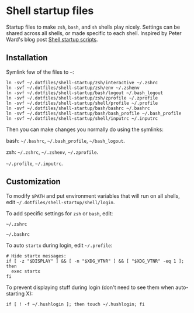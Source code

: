 # Shell startup files

Startup files to make `zsh`, `bash`, and `sh` shells play nicely.
Settings can be shared across all shells, or made specific to
each shell. Inspired by Peter Ward's blog post [Shell startup
scripts](http://blog.flowblok.id.au/2013-02/shell-startup-scripts.html).

## Installation

Symlink few of the files to `~`:

    ln -svf ~/.dotfiles/shell-startup/zsh/interactive ~/.zshrc
    ln -svf ~/.dotfiles/shell-startup/zsh/env ~/.zshenv
    ln -svf ~/.dotfiles/shell-startup/bash/logout ~/.bash_logout
    ln -svf ~/.dotfiles/shell-startup/zsh/zprofile ~/.zprofile
    ln -svf ~/.dotfiles/shell-startup/shell/profile ~/.profile
    ln -svf ~/.dotfiles/shell-startup/bash/bashrc ~/.bashrc
    ln -svf ~/.dotfiles/shell-startup/bash/bash_profile ~/.bash_profile
    ln -svf ~/.dotfiles/shell-startup/shell/inputrc ~/.inputrc

Then you can make changes you normally do using the symlinks:

   bash: `~/.bashrc`, `~/.bash_profile`, `~/bash_logout`.

   zsh: `~/.zshrc`, `~/.zshenv`, `~/.zprofile`.

   `~/.profile`, `~/.inputrc`.

## Customization

To modify `$PATH` and put environment variables that will run on all shells, edit `~/.dotfiles/shell-startup/shell/login`.

To add specific settings for `zsh` or `bash`, edit:

   `~/.zshrc`

   `~/.bashrc`

To auto `startx` during login, edit `~/.profile`:
```
# Hide startx messages:
if [ -z "$DISPLAY" ] && [ -n "$XDG_VTNR" ] && [ "$XDG_VTNR" -eq 1 ]; then
  exec startx
fi
```

To prevent displaying stuff during login (don't need to see them when auto-starting X):

    if [ ! -f ~/.hushlogin ]; then touch ~/.hushlogin; fi
